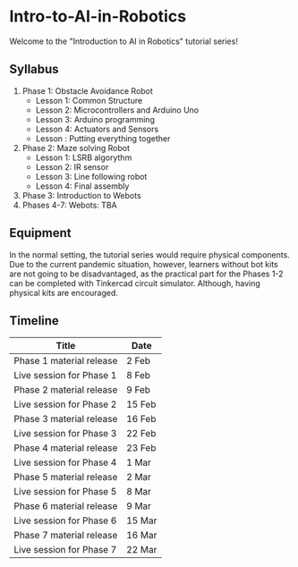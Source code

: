 # Intro-to-AI-in-Robotics

Welcome to the "Introduction to AI in Robotics" tutorial series!

## Syllabus

1. Phase 1: Obstacle Avoidance Robot
   - Lesson 1: Common Structure
   - Lesson 2: Microcontrollers and Arduino Uno
   - Lesson 3: Arduino programming
   - Lesson 4: Actuators and Sensors
   - Lesson : Putting everything together
2. Phase 2: Maze solving Robot
   - Lesson 1: LSRB algorythm
   - Lesson 2: IR sensor
   - Lesson 3: Line following robot
   - Lesson 4: Final assembly
3. Phase 3: Introduction to Webots
4. Phases 4-7: Webots: TBA

## Equipment

In the normal setting, the tutorial series would require physical components. Due to the current pandemic situation, however, learners without bot kits are not going to be disadvantaged, as the practical part for the Phases 1-2 can be completed with Tinkercad circuit simulator. 
Although, having physical kits are encouraged.

## Timeline

| Title | Date |
| --- | --- |
| Phase 1 material release | 2 Feb |
| Live session for Phase 1 | 8 Feb |
| Phase 2 material release | 9 Feb |
| Live session for Phase 2 | 15 Feb |
| Phase 3 material release | 16 Feb |
| Live session for Phase 3 | 22 Feb |
| Phase 4 material release | 23 Feb |
| Live session for Phase 4 | 1 Mar |
| Phase 5 material release | 2 Mar |
| Live session for Phase 5 | 8 Mar |
| Phase 6 material release | 9 Mar |
| Live session for Phase 6 | 15 Mar |
| Phase 7 material release | 16 Mar |
| Live session for Phase 7 | 22 Mar |
